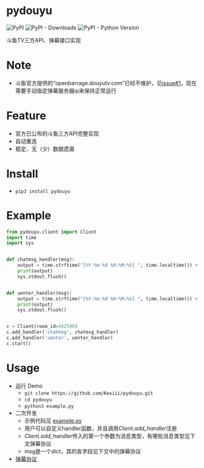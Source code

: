 # pydouyu
![PyPI](https://img.shields.io/pypi/v/pydouyu.svg)  ![PyPI - Downloads](https://img.shields.io/pypi/dm/pydouyu.svg) ![PyPI - Python Version](https://img.shields.io/pypi/pyversions/pydouyu.svg)

斗鱼TV三方API、弹幕接口实现

# Note
- 斗鱼官方提供的“openbarrage.douyutv.com”已经不维护，见[issue#1](https://github.com/Kexiii/pydouyu/issues/1)，现在需要手动指定弹幕服务器ip来保持正常运行

# Feature
- 官方已公布的斗鱼三方API完整实现
- 自动重连
- 稳定、无（少）数据遗漏

# Install
- ```pip3 install pydouyu```

# Example
````python
from pydouyu.client import Client
import time
import sys


def chatmsg_handler(msg):
    output = time.strftime("[%Y-%m-%d %H:%M:%S] ", time.localtime()) + msg['nn'] + ": " + msg['txt']
    print(output)
    sys.stdout.flush()


def uenter_handler(msg):
    output = time.strftime("[%Y-%m-%d %H:%M:%S] ", time.localtime()) + msg['nn'] + " 进入了直播间"
    print(output)
    sys.stdout.flush()


c = Client(room_id=562590)
c.add_handler('chatmsg', chatmsg_handler)
c.add_handler('uenter', uenter_handler)
c.start()

````

# Usage

- 运行 Demo
    - ```git clone https://github.com/Kexiii/pydouyu.git```
    - ```cd pydouyu```
    - ```python3 example.py```
- 二次开发
    - 示例代码见 [example.py](https://github.com/Kexiii/pydouyu/blob/master/example.py)
    - 用户可以自定义handler函数，并且调用*Client.add_handler*注册
    - *Client.add_handler*传入的第一个参数为消息类型，有哪些消息类型见下文弹幕协议
    - msg是一个dict，其的各字段见下文中的弹幕协议
- [弹幕协议](https://github.com/Kexiii/pydouyu/releases)
